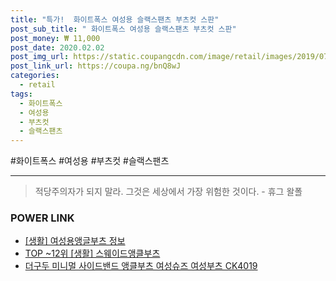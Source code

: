 ```yaml
--- 
title: "특가!  화이트폭스 여성용 슬랙스팬츠 부츠컷 스판" 
post_sub_title: " 화이트폭스 여성용 슬랙스팬츠 부츠컷 스판" 
post_money: ₩ 11,000 
post_date: 2020.02.02 
post_img_url: https://static.coupangcdn.com/image/retail/images/2019/07/01/13/3/a669b365-a909-434b-b7f3-40cb6409d9b5.jpg 
post_link_url: https://coupa.ng/bnQ8wJ 
categories: 
  - retail 
tags: 
  - 화이트폭스 
  - 여성용 
  - 부츠컷 
  - 슬랙스팬츠 
--- 
```

  #화이트폭스 #여성용 #부츠컷 #슬랙스팬츠 
<hr> 

> 적당주의자가 되지 말라. 그것은 세상에서 가장 위험한 것이다. - 휴그 왈폴 


### POWER LINK

* <a href="https://blog.naver.com/sakai111/221767596693" target="_blank"> [생활] 여성용앵글부츠 정보 </a>
* <a href="https://blog.naver.com/fasyy4321/221778603257" target="_blank"> TOP ~12위 [생활] 스웨이드앵클부츠</a>
* <a href="https://blog.naver.com/sakai111/221785187457" target="_blank">더구두 미니멀 사이드밴드 앵클부츠 여성슈즈 여성부츠 CK4019</a>
